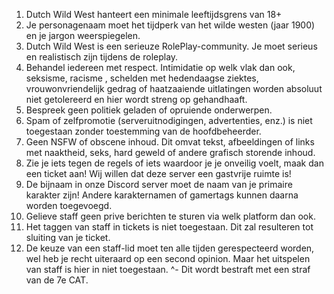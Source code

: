 1. Dutch Wild West hanteert een minimale leeftijdsgrens van 18+
2. Je personagenaam moet het tijdperk van het wilde westen (jaar 1900) en je jargon weerspiegelen.
3. Dutch Wild West is een serieuze RolePlay-community. Je moet serieus en realistisch zijn tijdens de
roleplay.
4. Behandel iedereen met respect. Intimidatie op welk vlak dan ook, seksisme, racisme , schelden met
hedendaagse ziektes, vrouwonvriendelijk gedrag of haatzaaiende uitlatingen worden absoluut niet
getolereerd en hier wordt streng op gehandhaaft.
5. Bespreek geen politiek geladen of opruiende onderwerpen.
6. Spam of zelfpromotie (serveruitnodigingen, advertenties, enz.) is niet toegestaan zonder toestemming
van de hoofdbeheerder.
7. Geen NSFW of obscene inhoud. Dit omvat tekst, afbeeldingen of links met naaktheid, seks, hard
geweld of andere grafisch storende inhoud.
8. Zie je iets tegen de regels of iets waardoor je je onveilig voelt, maak dan een ticket aan! Wij willen
dat deze server een gastvrije ruimte is!
9. De bijnaam in onze Discord server moet de naam van je primaire karakter zijn! Andere karakternamen
of gamertags kunnen daarna worden toegevoegd.
10. Gelieve staff geen prive berichten te sturen via welk platform dan ook.
11. Het taggen van staff in tickets is niet toegestaan. Dit zal resulteren tot sluiting van je ticket.
12. De keuze van een staff-lid moet ten alle tijden gerespecteerd worden, wel heb je recht uiteraard op
een second opinion. Maar het uitspelen van staff is hier in niet toegestaan.
 ^- Dit wordt bestraft met een straf van de 7e CAT.